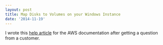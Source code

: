 ```yaml
---
layout: post
title: Map Disks to Volumes on your Windows Instance
date: '2014-11-19'
---
```


I wrote this [help article](https://docs.aws.amazon.com/AWSEC2/latest/WindowsGuide/ec2-windows-volumes.html) for the AWS documentation after getting a question from a customer.